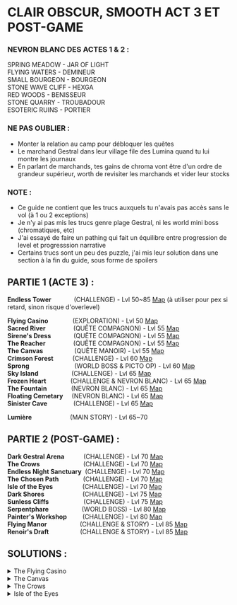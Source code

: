 # CLAIR OBSCUR, SMOOTH ACT 3 ET POST-GAME

### NEVRON BLANC DES ACTES 1 & 2 :
SPRING MEADOW - JAR OF LIGHT  
FLYING WATERS - DEMINEUR  
SMALL BOURGEON - BOURGEON  
STONE WAVE CLIFF - HEXGA  
RED WOODS - BENISSEUR  
STONE QUARRY - TROUBADOUR  
ESOTERIC RUINS - PORTIER  

### NE PAS OUBLIER :
- Monter la relation au camp pour débloquer les quêtes 
- Le marchand Gestral dans leur village file des Lumina quand tu lui montre les journaux
- En parlant de marchands, tes gains de chroma vont être d'un ordre de grandeur supérieur, worth de revisiter les marchands et vider leur stocks

### NOTE :
- Ce guide ne contient que les trucs auxquels tu n'avais pas accès sans le vol (à 1 ou 2 exceptions)
- Je n'y ai pas mis les trucs genre plage Gestral, ni les world mini boss (chromatiques, etc)
- J'ai essayé de faire un pathing qui fait un équilibre entre progression de level et progresssion narrative
- Certains trucs sont un peu des puzzle, j'ai mis leur solution dans une section à la fin du guide, sous forme de spoilers

## PARTIE 1 (ACTE 3) :
**Endless Tower**&nbsp;&nbsp;&nbsp;&nbsp;&nbsp;&nbsp;&nbsp;&nbsp;&nbsp;&nbsp;&nbsp;&nbsp;&nbsp;(CHALLENGE) - Lvl 50~85 [Map](<https://expedition33.wiki.fextralife.com/Interactive+Map?id=94&code=mapA>) (à utiliser pour pex si retard, sinon risque d'overlevel)

**Flying Casino**&nbsp;&nbsp;&nbsp;&nbsp;&nbsp;&nbsp;&nbsp;&nbsp;&nbsp;&nbsp;&nbsp;&nbsp;&nbsp;&nbsp;(EXPLORATION) - Lvl 50 [Map](<https://expedition33.wiki.fextralife.com/Interactive+Map?id=281&code=mapA>)  
**Sacred River**&nbsp;&nbsp;&nbsp;&nbsp;&nbsp;&nbsp;&nbsp;&nbsp;&nbsp;&nbsp;&nbsp;&nbsp;&nbsp;&nbsp;&nbsp;&nbsp;(QUÊTE COMPAGNON) -  Lvl 55 [Map](<https://expedition33.wiki.fextralife.com/Interactive+Map?id=157&code=mapA>)  
**Sirene's Dress**&nbsp;&nbsp;&nbsp;&nbsp;&nbsp;&nbsp;&nbsp;&nbsp;&nbsp;&nbsp;&nbsp;&nbsp;&nbsp;(QUÊTE COMPAGNON) - Lvl 55 [Map](<https://expedition33.wiki.fextralife.com/Interactive+Map?id=251&code=mapA>)  
**The Reacher**&nbsp;&nbsp;&nbsp;&nbsp;&nbsp;&nbsp;&nbsp;&nbsp;&nbsp;&nbsp;&nbsp;&nbsp;&nbsp;&nbsp;&nbsp;&nbsp;(QUÊTE COMPAGNON) - Lvl 55 [Map](<https://expedition33.wiki.fextralife.com/Interactive+Map?id=321&code=mapA>)  
**The Canvas**&nbsp;&nbsp;&nbsp;&nbsp;&nbsp;&nbsp;&nbsp;&nbsp;&nbsp;&nbsp;&nbsp;&nbsp;&nbsp;&nbsp;&nbsp;&nbsp;&nbsp;&nbsp;(QUÊTE MANOIR) - Lvl 55 [Map](<https://expedition33.wiki.fextralife.com/Interactive+Map?id=204&code=mapA>)  
**Crimson Forest**&nbsp;&nbsp;&nbsp;&nbsp;&nbsp;&nbsp;&nbsp;&nbsp;&nbsp;&nbsp;&nbsp;(CHALLENGE) - Lvl 60 [Map](<https://expedition33.wiki.fextralife.com/Interactive+Map?id=95&code=mapA>)  
**Sprong**&nbsp;&nbsp;&nbsp;&nbsp;&nbsp;&nbsp;&nbsp;&nbsp;&nbsp;&nbsp;&nbsp;&nbsp;&nbsp;&nbsp;&nbsp;&nbsp;&nbsp;&nbsp;&nbsp;&nbsp;&nbsp;&nbsp;&nbsp;&nbsp;&nbsp; (WORLD BOSS & PICTO OP) - Lvl 60 [Map](<https://expedition33.wiki.fextralife.com/Interactive+Map?id=105&code=mapA>)  
**Sky Island**&nbsp;&nbsp;&nbsp;&nbsp;&nbsp;&nbsp;&nbsp;&nbsp;&nbsp;&nbsp;&nbsp;&nbsp;&nbsp;&nbsp;&nbsp;&nbsp;&nbsp;&nbsp;&nbsp;(CHALLENGE) - Lvl 65 [Map](<https://expedition33.wiki.fextralife.com/Interactive+Map?id=279&code=mapA>)  
**Frozen Heart**&nbsp;&nbsp;&nbsp;&nbsp;&nbsp;&nbsp;&nbsp;&nbsp;&nbsp;&nbsp;&nbsp;&nbsp;&nbsp;&nbsp;(CHALLENGE & NEVRON BLANC) - Lvl 65 [Map](<https://expedition33.wiki.fextralife.com/Interactive+Map?id=137&code=mapA>)  
**The Fountain**&nbsp;&nbsp;&nbsp;&nbsp;&nbsp;&nbsp;&nbsp;&nbsp;&nbsp;&nbsp;&nbsp;&nbsp;&nbsp;&nbsp;(NEVRON BLANC) - Lvl 65 [Map](<https://expedition33.wiki.fextralife.com/Interactive+Map?id=245&code=mapA>)  
**Floating Cemetary**&nbsp;&nbsp;&nbsp;&nbsp;&nbsp;(NEVRON BLANC) - Lvl 65 [Map](<https://expedition33.wiki.fextralife.com/Interactive+Map?id=248&code=mapA>)  
**Sinister Cave**&nbsp;&nbsp;&nbsp;&nbsp;&nbsp;&nbsp;&nbsp;&nbsp;&nbsp;&nbsp;&nbsp;&nbsp;&nbsp;&nbsp;&nbsp;(CHALLENGE) - Lvl 65 [Map](<https://expedition33.wiki.fextralife.com/Interactive+Map?id=201&code=mapA>)  
  
**Lumière**&nbsp;&nbsp;&nbsp;&nbsp;&nbsp;&nbsp;&nbsp;&nbsp;&nbsp;&nbsp;&nbsp;&nbsp;&nbsp;&nbsp;&nbsp;&nbsp;&nbsp;&nbsp;&nbsp;&nbsp;&nbsp;&nbsp;(MAIN STORY) - Lvl 65~70  

## PARTIE 2 (POST-GAME) :
**Dark Gestral Arena**&nbsp;&nbsp;&nbsp;&nbsp;&nbsp;&nbsp;&nbsp;&nbsp;&nbsp;&nbsp;&nbsp;(CHALLENGE) - Lvl 70 [Map](<https://expedition33.wiki.fextralife.com/Interactive+Map?id=246&code=mapA>)  
**The Crows**&nbsp;&nbsp;&nbsp;&nbsp;&nbsp;&nbsp;&nbsp;&nbsp;&nbsp;&nbsp;&nbsp;&nbsp;&nbsp;&nbsp;&nbsp;&nbsp;&nbsp;&nbsp;&nbsp;&nbsp;&nbsp;&nbsp;&nbsp;&nbsp;&nbsp;(CHALLENGE) - Lvl 70 [Map](<https://expedition33.wiki.fextralife.com/Interactive+Map?id=174&code=mapA>)  
**Endless Night Sanctuary**&nbsp;&nbsp;(CHALLENGE) - Lvl 70 [Map](<https://expedition33.wiki.fextralife.com/Interactive+Map?id=260&code=mapA>)  
**The Chosen Path**&nbsp;&nbsp;&nbsp;&nbsp;&nbsp;&nbsp;&nbsp;&nbsp;&nbsp;&nbsp;&nbsp;&nbsp;&nbsp;&nbsp;(CHALLENGE) - Lvl 70 [Map](<https://expedition33.wiki.fextralife.com/Interactive+Map?id=158&code=mapA>)  
**Isle of the Eyes**&nbsp;&nbsp;&nbsp;&nbsp;&nbsp;&nbsp;&nbsp;&nbsp;&nbsp;&nbsp;&nbsp;&nbsp;&nbsp;&nbsp;&nbsp;&nbsp;&nbsp;(CHALLENGE) - Lvl 70 [Map](<https://expedition33.wiki.fextralife.com/Interactive+Map?id=304&code=mapA>)  
**Dark Shores**&nbsp;&nbsp;&nbsp;&nbsp;&nbsp;&nbsp;&nbsp;&nbsp;&nbsp;&nbsp;&nbsp;&nbsp;&nbsp;&nbsp;&nbsp;&nbsp;&nbsp;&nbsp;&nbsp;&nbsp;&nbsp;&nbsp;(CHALLENGE) - Lvl 75 [Map](<https://expedition33.wiki.fextralife.com/Interactive+Map?id=19&code=mapA>)  
**Sunless Cliffs**&nbsp;&nbsp;&nbsp;&nbsp;&nbsp;&nbsp;&nbsp;&nbsp;&nbsp;&nbsp;&nbsp;&nbsp;&nbsp;&nbsp;&nbsp;&nbsp;&nbsp;&nbsp;&nbsp;&nbsp;(CHALLENGE) - Lvl 75 [Map](<https://expedition33.wiki.fextralife.com/Interactive+Map?id=296&code=mapA>)  
**Serpentphare**&nbsp;&nbsp;&nbsp;&nbsp;&nbsp;&nbsp;&nbsp;&nbsp;&nbsp;&nbsp;&nbsp;&nbsp;&nbsp;&nbsp;&nbsp;&nbsp;&nbsp;&nbsp; (WORLD BOSS) - Lvl 80 [Map](<https://expedition33.wiki.fextralife.com/Interactive+Map?id=280&code=mapA>)  
**Painter's Workshop**&nbsp;&nbsp;&nbsp;&nbsp;&nbsp;&nbsp;&nbsp;&nbsp;&nbsp;(CHALLENGE) - Lvl 80 [Map](<https://expedition33.wiki.fextralife.com/Interactive+Map?id=195&code=mapA>)  
**Flying Manor**&nbsp;&nbsp;&nbsp;&nbsp;&nbsp;&nbsp;&nbsp;&nbsp;&nbsp;&nbsp;&nbsp;&nbsp;&nbsp;&nbsp;&nbsp;&nbsp;&nbsp;&nbsp;&nbsp;(CHALLENGE & STORY) - Lvl 85 [Map](<https://expedition33.wiki.fextralife.com/Interactive+Map?id=247&code=mapA>)  
**Renoir's Draft**&nbsp;&nbsp;&nbsp;&nbsp;&nbsp;&nbsp;&nbsp;&nbsp;&nbsp;&nbsp;&nbsp;&nbsp;&nbsp;&nbsp;&nbsp;&nbsp;&nbsp;&nbsp;(CHALLENGE & STORY) - Lvl 85 [Map](<https://expedition33.wiki.fextralife.com/Interactive+Map?id=297&code=mapA>)  

## SOLUTIONS :
<details>  <summary>The Flying Casino</summary> Parle en tant que Monoco </details>  
<details>  <summary>The Canvas</summary> Prend la peinture. Cadre vide dans le manoir, entrée, escalier qui monte à droite. </details>
<details>  <summary>The Crows</summary> Tire sur les corbeaux. </details>
<details>  <summary>Isle of the Eyes</summary> Tire sur les trois yeux de contortionistes. </details>
